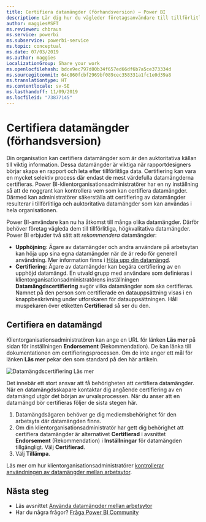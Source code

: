 ```yaml
---
title: Certifiera datamängder (förhandsversion) – Power BI
description: Lär dig hur du vägleder företagsanvändare till tillförlitliga, högkvalitativa datamängder.
author: maggiesMSFT
ms.reviewer: chbraun
ms.service: powerbi
ms.subservice: powerbi-service
ms.topic: conceptual
ms.date: 07/03/2019
ms.author: maggies
LocalizationGroup: Share your work
ms.openlocfilehash: bdce9ec797d00b34f657ed66df6b7a5ce373334d
ms.sourcegitcommit: 64c860fcbf2969bf089cec358331a1fc1e0d39a8
ms.translationtype: HT
ms.contentlocale: sv-SE
ms.lasthandoff: 11/09/2019
ms.locfileid: "73877145"
---
```

# <a name="certify-datasets-preview"></a>Certifiera datamängder (förhandsversion)

Din organisation kan certifiera datamängder som är den auktoritativa källan till viktig information. Dessa datamängder är viktiga när rapportdesigners börjar skapa en rapport och leta efter tillförlitliga data. Certifiering kan vara en mycket selektiv process där endast de mest värdefulla datamängderna certifieras. Power BI-klientorganisationsadministratörer har en ny inställning så att de noggrant kan kontrollera vem som kan certifiera datamängder. Därmed kan administratörer säkerställa att certifiering av datamängder resulterar i tillförlitliga och auktoritativa datamängder som kan användas i hela organisationen.

Power BI-användare kan nu ha åtkomst till många olika datamängder. Därför behöver företag vägleda dem till tillförlitliga, högkvalitativa datamängder. Power BI erbjuder två sätt att *rekommendera* datamängder:

- **Upphöjning**: Ägare av datamängder och andra användare på arbetsytan kan höja upp sina egna datamängder när de är redo för generell användning. Mer information finns i [Höja upp din datamängd](service-datasets-promote.md). 
- **Certifiering**: Ägare av datamängder kan begära certifiering av en upphöjd datamängd. En utvald grupp med användare som definieras i klientorganisationsadministratörens inställningen **Datamängdscertifiering** avgör vilka datamängder som ska certifieras. Namnet på den person som certifierade en datauppsättning visas i en knappbeskrivning under utforskaren för datauppsättningen. Håll muspekaren över etiketten **Certifierad** så ser du den.

## <a name="certify-a-dataset"></a>Certifiera en datamängd

Klientorganisationsadministratören kan ange en URL för länken **Läs mer** på sidan för inställningen **Endorsement** (Rekommendation).  De kan länka till dokumentationen om certifieringsprocessen. Om de inte anger ett mål för länken **Läs mer** pekar den som standard på den här artikeln.

![Datamängdscertifiering Läs mer](media/service-datasets-certify-promote/power-bi-dataset-learn-more-certification.png)

Det innebär ett stort ansvar att få behörigheten att certifiera datamängder. När en datamängdsskapare kontaktar dig angående certifiering av en datamängd utgör det början av urvalsprocessen. När du anser att en datamängd bör certifieras följer de sista stegen här.

1. Datamängdsägaren behöver ge dig medlemsbehörighet för den arbetsyta där datamängden finns.
1. Om din klientorganisationsadministratör har gett dig behörighet att certifiera datamängder är alternativet **Certifierad** i avsnittet **Endorsement** (Rekommendation) i **Inställningar** för datamängden tillgängligt. Välj **Certifierad**.
1. Välj **Tillämpa**.

Läs mer om hur klientorganisationsadministratörer [kontrollerar användningen av datamängder mellan arbetsytor](service-datasets-admin-across-workspaces.md).

## <a name="next-steps"></a>Nästa steg

* Läs avsnittet [Använda datamängder mellan arbetsytor](service-datasets-across-workspaces.md)
* Har du några frågor? [Fråga Power BI Community](https://community.powerbi.com/)
